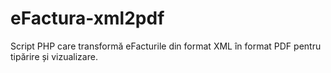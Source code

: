 # eFactura-xml2pdf
Script PHP care transformă eFacturile din format XML în format PDF pentru tipărire și vizualizare.
